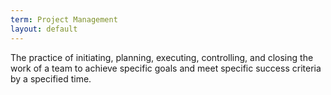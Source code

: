 ```yaml
---
term: Project Management
layout: default
---
```

The practice of initiating, planning, executing, controlling, and closing the work of a team to achieve specific goals and meet specific success criteria by a specified time.
